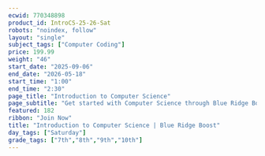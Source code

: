 ```yaml
---
ecwid: 770348898
product_id: IntroCS-25-26-Sat
robots: "noindex, follow"
layout: "single"
subject_tags: ["Computer Coding"]
price: 199.99
weight: "46"
start_date: "2025-09-06"
end_date: "2026-05-18"
start_time: "1:00"
end_time: "2:30"
page_title: "Introduction to Computer Science"
page_subtitle: "Get started with Computer Science through Blue Ridge Boost and CodeHS!"
featured: 182
ribbon: "Join Now"
title: "Introduction to Computer Science | Blue Ridge Boost"
day_tags: ["Saturday"]
grade_tags: ["7th","8th","9th","10th"]
---
```

